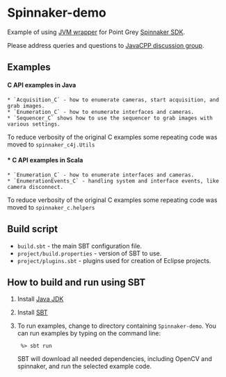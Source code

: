 Spinnaker-demo
================

Example of using [JVM wrapper](https://github.com/bytedeco/javacpp-presets/tree/master/flycapture) for 
Point Grey [Spinnaker SDK](https://www.ptgrey.com/spinnaker-sdk).

Please address queries and questions to [JavaCPP discussion group](http://groups.google.com/group/javacpp-project).


Examples
-------

#### C API examples in Java

    * `Acquisition_C` - how to enumerate cameras, start acquisition, and grab images.
    * `Enumeration_C` - how to enumerate interfaces and cameras.
    * `Sequencer_C` shows how to use the sequencer to grab images with various settings.

To reduce verbosity of the original C examples some repeating code was moved to `spinnaker_c4j.Utils`

####  * C API examples in Scala

    * `Enumeration_C` - how to enumerate interfaces and cameras.
    * `EnumerationEvents_C` - handling system and interface events, like camera disconnect.

To reduce verbosity of the original C examples some repeating code was moved to `spinnaker_c.helpers`

Build script
------------

* `build.sbt` - the main SBT configuration file.
* `project/build.properties` - version of SBT to use.
* `project/plugins.sbt` - plugins used for creation of Eclipse projects.


How to build and run using SBT
------------------------------

1. Install [Java JDK](http://www.oracle.com/technetwork/java/javase/downloads/index.html)

2. Install [SBT](http://www.scala-sbt.org/)

3. To run examples, change to directory containing `Spinnaker-demo`. You can run examples by typing on the command line:
 
   ```
    %> sbt run
   ```
   
   SBT will download all needed dependencies, including OpenCV and spinnaker, and run the selected example code. 
